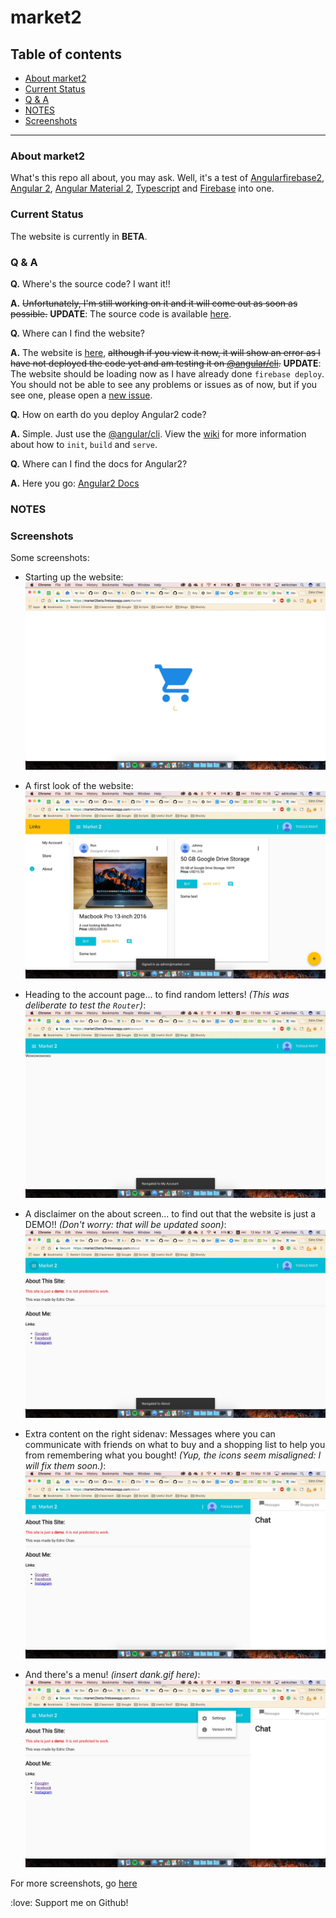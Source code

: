 # market2
## Table of contents
- [About market2](#about-market2)
- [Current Status](#current-status)
- [Q & A](#q--a)
- [NOTES](#notes)
- [Screenshots](#screenshots)

---
### About market2
What's this repo all about, you may ask. Well, it's a test of [Angularfirebase2](https://github.com/angular/angularfirebase2), [Angular 2](https://github.com/angular/angular), [Angular Material 2](https://github.com/angular/material2), [Typescript](https://typescriptlang.org) and [Firebase](https://github.com/firebase) into one. <!--TODO: Make about longer-->

### Current Status
The website is currently in **BETA**.

### Q & A
**Q.** Where's the source code? I want it!!

**A.** ~~Unfortunately, I'm still working on it and it will come out as soon as possible.~~ **UPDATE**: The source code is available [here](https://github.com/Chan4077/market2).

**Q.** Where can I find the website?

**A.** The website is [here](https://market2beta.firebaseapp.com/), ~~although if you view it now, it will show an error as I have not deployed the code yet and am testing it on [@angular/cli](https://github.com/angular/angular-cli).~~  **UPDATE**: The website should be loading now as I have already done `firebase deploy`. You should not be able to see any problems or issues as of now, but if you see one, please open a [new issue](https://github.com/Chan4077/market2/issues/new).

**Q.** How on earth do you deploy Angular2 code?

**A.** Simple. Just use the [@angular/cli](https://github.com/angular/angular-cli). View the [wiki](https://github.com/angular/angular-cli/wiki) for more information about how to `init`, `build` and `serve`.

**Q.** Where can I find the docs for Angular2?

**A.** Here you go: [Angular2 Docs](https://angular.io)

### NOTES
<!--TODO: Add notes-->

### Screenshots
Some screenshots:

- Starting up the website:
![Starting up Market2...](../img/market2/market2_1.jpg)

- A first look of the website:
![A first look](../img/market2/market2_2.jpg)

- Heading to the account page... to find random letters! _(This was deliberate to test the `Router`)_:
![Head to the account... to find random letters!](../img/market2/market2_3.jpg)

- A disclaimer on the about screen... to find out that the website is just a DEMO!! _(Don't worry: that will be updated soon)_:
![A disclaimer on the about screen... to find that it is just a DEMO?!?](../img/market2/market2_4.jpg)

- Extra content on the right sidenav: Messages where you can communicate with friends on what to buy and a shopping list to help you from remembering what you bought! _(Yup, the icons seem misaligned: I will fix them soon.)_:
![Extra content on the right of the screen: Messages and your shopping list!](../img/market2/market2_5.jpg)

- And there's a menu! _(insert dank.gif here)_:
![And there's a menu!!](../img/market2/market2_6.jpg)

For more screenshots, go [here](../img/market2)

:love: Support me on Github!
